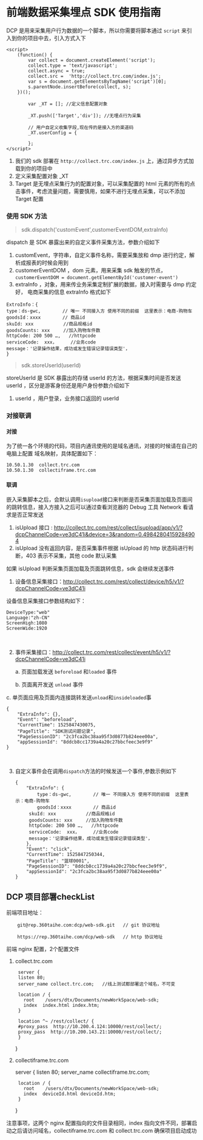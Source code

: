 # 前端数据采集埋点 SDK 使用指南

DCP 是用来采集用户行为数据的一个脚本，所以你需要将脚本通过 `script` 来引入到你的项目中去，引入方式入下

```
<script>
	(function() {
		var collect = document.createElement('script');
		collect.type = 'text/javascript';
		collect.async = true;
		collect.src =  'http://collect.trc.com/index.js';
		var s = document.getElementsByTagName('script')[0];
		s.parentNode.insertBefore(collect, s);
	})();

		var _XT = []; //定义信息配置对象

  	    _XT.push(['Target','div']); //无埋点行为采集

		// 用户自定义收集字段,现在传的是接入方的渠道码
		_XT.userConfig = {
			
		};
</script>
```

1. 我们的  sdk 部署在 `http://collect.trc.com/index.js`  上，通过异步方式加载到你的项目中
2. 定义采集配置对象 _XT 
3. Target 是无埋点采集行为的配置对象，可以采集配置的 html 元素的所有的点击事件，考虑流量问题，需要慎用，如果不进行无埋点采集，可以不添加 Target 配置

### 使用 SDK 方法

> sdk.dispatch('customEvent',customerEventDOM,extraInfo)

dispatch 是 SDK 暴露出来的自定义事件采集方法，参数介绍如下

1. customEvent，字符串，自定义事件名称，需要采集放和 dmp 进行约定，解析成报表的时候会用到
2. customerEventDOM ，dom 元素，用来采集 sdk 触发的节点，`customerEventDOM = document.getElementById('customer-event')`
3. extraInfo ，对象，用来传业务采集定制扩展的数据，接入时需要与 dmp 约定好， 电商采集的信息 extraInfo 格式如下

```
ExtroInfo：{
type：ds-gwc,        // 唯一 不同接入方 使用不同的前缀  这里表示：电商-购物车
goodsId：xxxx        // 商品id
skuId: xxx           //商品规格id
goodsCounts: xxx     //加入购物车件数
httpCode: 200 500 …,   //httpcode
serviceCode:  xxx，     //业务code          
message：'记录操作结果，成功或发生错误记录错误类型'，
}    
```

> sdk.storeUserId(userId)

storeUserId 是 SDK 暴露出的存储 userId 的方法，根据采集时间是否发送 userId ，区分是游客身份还是用户身份参数介绍如下

1. userId ，用户登录，业务接口返回的 userId



### 对接联调

#### 对接

为了统一各个环境的代码，项目内通讯使用的是域名通讯，对接的时候请在自己的电脑上配置 域名映射，具体配置如下：

```
10.50.1.30  collect.trc.com
10.50.1.30  collectiframe.trc.com
```

#### 联调

嵌入采集脚本之后，会默认调用`isupload`接口来判断是否采集页面加载及页面间的跳转信息，接入方接入之后可以通过查看浏览器的 Debug 工具 Network 看请求是否正常发送

1. isUpload 接口 : http://collect.trc.com/rest/collect/isupload/app/v1/?dcpChannelCode=ve3dC41i&device=3&random=0.49842804159284904
2. isUpload 没有返回内容，是否采集事件根据 isUpload 的 http 状态码进行判断，403 表示不采集，其他 code 默认采集 

如果 isUpload 判断采集页面加载及页面跳转信息，sdk 会继续发送事件

1.  设备信息采集接口：http://collect.trc.com/rest/collect/device/h5/v1/?dcpChannelCode=ve3dC41i 

   设备信息采集接口参数结构如下：

   ```
   DeviceType:"web"
   Language:"zh-CN"
   ScreenHigh:1080
   ScreenWide:1920
   ```

   ​

2.  事件采集接口：http://collect.trc.com/rest/collect/event/h5/v1/?dcpChannelCode=ve3dC41i 

    a. 页面加载发送 `beforeload` 和`loaded` 事件

    b. 页面离开发送 `unload` 事件

   c.  单页面应用及页面内连接跳转发送`unload`和`insideloaded`事

   ```
   {
       "ExtraInfo": {},
       "Event": "beforeload",
       "CurrentTime": 1525847430075,
       "PageTitle": "SDK测试问题记录",
       "PageSessionID": "2c3fca2bc38aa95f3d0877b824eee00a",
       "appSessionId": "8ddcb8cc1739a4a20c27bbcfeec3e9f9"
   }
   ```

   ​


3. 自定义事件会在调用`dispatch`方法的时候发送一个事件,参数示例如下

   ```
   {
       "ExtraInfo": {
           type：ds-gwc,        // 唯一 不同接入方 使用不同的前缀  这里表示：电商-购物车
           goodsId：xxxx        // 商品id
   		skuId: xxx           //商品规格id
   		goodsCounts: xxx     //加入购物车件数
   		httpCode: 200 500 …,   //httpcode
   		serviceCode:  xxx，     //业务code          
   		message：'记录操作结果，成功或发生错误记录错误类型'，
       },
       "Event": "click",
       "CurrentTime": 1525847250344,
       "PageTitle": "篮球0001",
       "PageSessionID": "8ddcb8cc1739a4a20c27bbcfeec3e9f9",
       "appSessionId": "2c3fca2bc38aa95f3d0877b824eee00a"
   }
   ```
## DCP 项目部署checkList

前端项目地址： 

    	git@rep.360taihe.com:dcp/web-sdk.git   // git 协议地址
    
    	https://rep.360taihe.com/dcp/web-sdk   // http 协议地址



前端 nginx 配置，2个配置文件 

1. collect.trc.com

    	server {
        listen 80;
        server_name collect.trc.com;   //线上测试都部署这个域名，不可变
    	
        location / {
          root    /users/dtx/Documents/newWorkSpace/web-sdk;
          index  index.html index.htm;
        }
    
        location ^~ /rest/collect/ {
    	#proxy_pass  http://10.200.4.124:10000/rest/collect/;
    	proxy_pass  http://10.200.143.21:10000/rest/collect/;
        }    
      }

1. collectiframe.trc.com

    server {
        listen 80;
        server_name collectiframe.trc.com;
    
        location / {
          root    /users/dtx/Documents/newWorkSpace/web-sdk;
          index  deviceId.html deviceId.htm;
        }
      
      }

注意事项，这两个 nginx 配置指向的文件目录相同，index 指向文件不同，部署启动之后请访问域名，collectiframe.trc.com 和 collect.trc.com 确保项目启动成功

   ​

